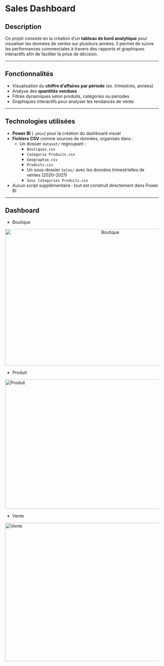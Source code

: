 # Sales Dashboard

## Description

Ce projet consiste en la création d’un **tableau de bord analytique** pour visualiser les données de ventes sur plusieurs années. Il permet de suivre les performances commerciales à travers des rapports et graphiques interactifs afin de faciliter la prise de décision.

---

## Fonctionnalités

- Visualisation du **chiffre d’affaires par période** (ex. trimestres, années)  
- Analyse des **quantités vendues**  
- Filtres dynamiques selon produits, catégories ou périodes  
- Graphiques interactifs pour analyser les tendances de vente  

---

## Technologies utilisées

- **Power BI** (`.pbix`) pour la création du dashboard visuel  
- **Fichiers CSV** comme sources de données, organisés dans :
  - Un dossier `dataset/` regroupant :
    - `Boutiques.csv`
    - `Categorie Produits.csv`
    - `Geographie.csv`
    - `Produits.csv`
    - Un sous-dossier `Sales/` avec les données trimestrielles de ventes (2020–2021)
    - `Sous Categories Produits.csv`
- Aucun script supplémentaire : tout est construit directement dans Power BI

---
## Dashboard

- Boutique

<p align="center">
  <img width="673" height="446" alt="Boutique" src="https://github.com/user-attachments/assets/d23ce75e-7eca-4870-8450-5bd9636eafcb" />
</p>

- Produit
  
  <p align="center">
<img width="690" height="423" alt="Produit" src="https://github.com/user-attachments/assets/8dc81e36-92dd-4321-b93c-46a38c4f9305" />
</p>

- Vente
  
  <p align="center">
<img width="669" height="452" alt="Vente" src="https://github.com/user-attachments/assets/4fa9c0c3-b877-4581-b88e-164f1cd162e6" />
</p>

  
